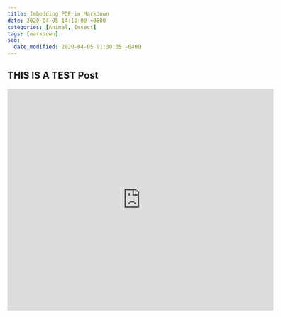 ```yaml
---
title: Imbedding PDF in Markdown
date: 2020-04-05 14:10:00 +0800
categories: [Animal, Insect]
tags: [markdown]
seo:
  date_modified: 2020-04-05 01:30:35 -0400
---
```

## THIS IS A TEST Post

<embed src="https://github.com/jennyjyounglee/Statistics/blob/master/testintrotostat.pdf" width="600px" height="500px" />
